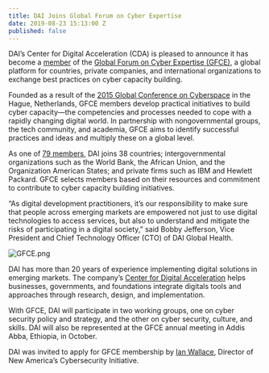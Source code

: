 ```yaml
---
title: DAI Joins Global Forum on Cyber Expertise
date: 2019-08-23 15:13:00 Z
published: false
---
```


DAI’s Center for Digital Acceleration (CDA) is pleased to announce it has become a [member](https://www.thegfce.com/members-and-partners/members/dai) of the [Global Forum on Cyber Expertise (GFCE)](https://www.thegfce.com/), a global platform for countries, private companies, and international organizations to exchange best practices on cyber capacity building.
 
Founded as a result of the [2015 Global Conference on Cyberspace](https://www.thegfce.com/documents/publications/2015/04/16/the-hague-declaration-on-the-gfce) in the Hague, Netherlands, GFCE members develop practical initiatives to build cyber capacity—the competencies and processes needed to cope with a rapidly changing digital world. In partnership with nongovernmental groups, the tech community, and academia, GFCE aims to identify successful practices and ideas and multiply these on a global level.

As one of [79 members](https://www.thegfce.com/members-and-partners/members), DAI joins 38 countries; intergovernmental organizations such as the World Bank, the African Union, and the Organization American States; and private firms such as IBM and Hewlett Packard. GFCE selects members based on their resources and commitment to contribute to cyber capacity building initiatives.
 
“As digital development practitioners, it’s our responsibility to make sure that people across emerging markets are empowered not just to use digital technologies to access services, but also to understand and mitigate the risks of participating in a digital society,” said Bobby Jefferson, Vice President and Chief Technology Officer (CTO) of DAI Global Health.

![GFCE.png](/uploads/GFCE.png)

DAI has more than 20 years of experience implementing digital solutions in emerging markets. The company’s [Center for Digital Acceleration](https://www.dai.com/our-work/solutions/digital-acceleration) helps businesses, governments, and foundations integrate digitals tools and approaches through research, design, and implementation. 

With GFCE, DAI will participate in two working groups, one on cyber security policy and strategy, and the other on cyber security, culture, and skills. DAI will also be represented at the GFCE annual meeting in Addis Abba, Ethiopia, in October. 

DAI was invited to apply for GFCE membership by [Ian Wallace](https://www.newamerica.org/our-people/ian-wallace/), Director of New America’s Cybersecurity Initiative.  
 
